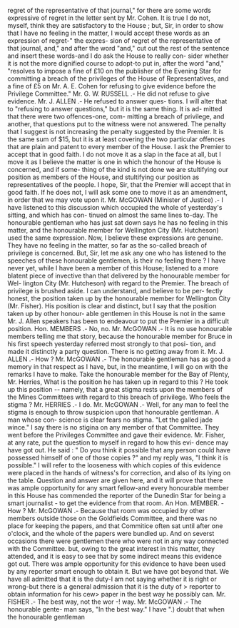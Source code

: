 regret of the representative of that journal," for there are some words expressive of regret in the letter sent by Mr. Cohen. It is true I do not, myself, think they are satisfactory to the House ; but, Sir, in order to show that I have no feeling in the matter, I would accept these words as an expression of regret-" the expres- sion of regret of the representative of that journal, and," and after the word "and," cut out the rest of the sentence and insert these words-and I do ask the House to really con- sider whether it is not the more dignified course to adopt-to put in, after the word "and," "resolves to impose a fine of £10 on the publisher of the Evening Star for committing a breach of the privileges of the House of Representatives, and a fine of £5 on Mr. A. E. Cohen for refusing to give evidence before the Privilege Committee." Mr. G. W. RUSSELL .- He did not refuse to give evidence. Mr. J. ALLEN .- He refused to answer ques- tions. I will alter that to "refusing to answer questions," but it is the same thing. It is ad- mitted that there were two offences-one, com- mitting a breach of privilege, and another, that questions put to the witness were not answered. The penalty that I suggest is not increasing the penalty suggested by the Premier. It is the same sum of $15, but it is at least covering the two particular offences that are plain and patent to every member of the House. I ask the Premier to accept that in good faith. I do not move it as a slap in the face at all, but I move it as I believe the matter is one in which the honour of the House is concerned, and if some- thing of the kind is not done we are stultifying our position as members of the House, and stultifying our position as representatives of the people. I hope, Sir, that the Premier will accept that in good faith. If he does not, I will ask some one to move it as an amendment, in order that we may vote upon it. Mr. McGOWAN (Minister of Justice) .- I have listened to this discussion which occupied the whole of yesterday's sitting, and which has con- tinued on almost the same lines to-day. The honourable gentleman who has just sat down says he has no feeling in this matter, and the honourable member for Wellington City (Mr. Hutcheson) used the same expression. Now, I believe these expressions are genuine. They have no feeling in the matter, so far as the so-called breach of privilege is concerned. But, Sir, let me ask any one who has listened to the speeches of these honourable gentlemen, is their no feeling there ? I have never yet, while I have been a member of this House; listened to a more blatent piece of invective than that delivered by the honourable member for Wel- lington City (Mr. Hutcheson) with regard to the Premier. The breach of privilege is brushed aside. I can understand, and believe to be per- fectly honest, the position taken up by the honourable member for Wellington City (Mr. Fisher). His position is clear and distinct, but I say that the position taken up by other honour- able gentlemen in this House is not in the same Mr. J. Allen speakers has been to endeavour to put the Premier in a difficult position. Hon. MEMBERS .- No, no. Mr. McGOWAN .- It is no use honourable members telling me that story, because the honourable member for Bruce in his first speech yesterday referred most strongly to that posi- tion, and made it distinctly a party question. There is no getting away from it. Mr. J. ALLEN .- How ? Mr. McGOWAN .- The honourable gentleman has as good a memory in that respect as I have, but, in the meantime, I will go on with the remarks I have to make. Take the honourable member for the Bay of Plenty, Mr. Herries, What is the position he has taken up in regard to this ? He took up this position -- namely, that a great stigma rests upon the members of the Mines Committees with regard to this breach of privilege. Who feels the stigma ? Mr. HERRIES .- I do. Mr. McGOWAN .- Well, for any man to feel the stigma is enough to throw suspicion upon that honourable gentleman. A man whose con- science is clear fears no stigma. "Let the galled jade wince." I say there is no stigina on any member of that Committee. They went before the Privileges Committee and gave their evidence. Mr. Fisher, at any rate, put the question to myself in regard to how this evi- dence may have got out. He said : " Do you think it possible that any person could have possessed himself of one of those copies ?" and my reply was, "I think it is possible." I will refer to the looseness with which copies of this evidence were placed in the hands of witness's for correction, and also of its lying on the table. Question and answer are given here, and it will prove that there was ample opportunity for any smart fellow-and every honourable member in this House has commended the reporter of the Dunedin Star for being a smart journalist - to get the evidence from that room. An Hon. MEMBER. - How ? Mr. McGOWAN .- Because that room was occupied by other members outside those on the Goldfields Committee, and there was no place for keeping the papers, and that Commitice often sat until after one o'clock, and the whole of the papers were bundled up. And on severst occasions there were gentlemen there who were not in any way connected with the Committee. but, owing to the great interest in this matter, they attended, and it is easy to see that by some indirect means this evidence got out. There was ample opportunity for this evidence to have been used by any reporter smart enough to obtain it. But we have got beyond that. We have all admitted that it is the duty-I am not saying whether it is right or wrong-but there is a general admission that it is the duty of > reporter to obtain information for his cew> paper in the best way he possibly can. Mr. FISHER .- The best way, not the wor -! way. Mr. McGOWAN .- The honourable gente- man says, "In the best way." I have ".) doubt that when the honourable gentleman 